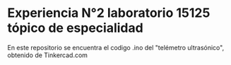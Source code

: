 # Experiencia N°2 laboratorio 15125 tópico de especialidad
En este repositorio se encuentra el codigo .ino del "telémetro ultrasónico", obtenido de Tinkercad.com
